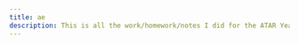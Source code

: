 ```yaml
---
title: ae
description: This is all the work/homework/notes I did for the ATAR Year 11 Course
---
```

